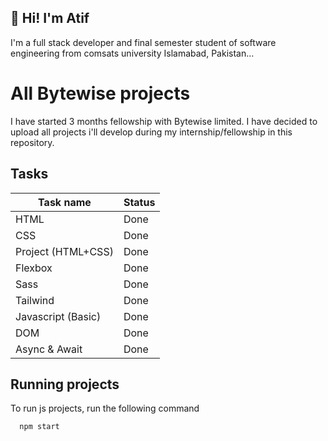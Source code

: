 
## 🚀 Hi! I'm Atif 
I'm a full stack developer and final semester student of software engineering from comsats university Islamabad, Pakistan...


# All Bytewise projects

I have started 3 months fellowship with Bytewise limited. I have decided to upload all projects i'll develop during my internship/fellowship in this repository.


## Tasks

| Task name | Status |
| ----------------- | ------------------------------------------------------------------ |
| HTML | Done |
|  CSS    | Done|
|  Project (HTML+CSS) | Done|
|  Flexbox | Done|
|  Sass | Done|
|  Tailwind | Done|
|  Javascript (Basic) | Done|
|  DOM  | Done|
|  Async & Await| Done|


## Running projects

To run js projects, run the following command

```bash
  npm start
```

